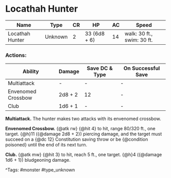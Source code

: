# Locathah Hunter

| Name | Type | CR | HP | AC | Speed |
|------|------|----|----|----|-------|
| Locathah Hunter | Unknown | 2 | 33 (6d8 + 6) | 14 | walk: 30 ft., swim: 30 ft. |

### Actions:

| Ability | Damage | Save DC & Type | On Successful Save |
|---------|--------|----------------|--------------------|
| Multiattack | - | - | - |
| Envenomed Crossbow | 2d8 + 2 | 12 | - |
| Club | 1d6 + 1 | - | - |


**Multiattack.** The hunter makes two attacks with its envenomed crossbow.

**Envenomed Crossbow.** {@atk rw} {@hit 4} to hit, range 80/320 ft., one target. {@h}11 ({@damage 2d8 + 2}) piercing damage, and the target must succeed on a {@dc 12} Constitution saving throw or be {@condition poisoned} until the end of its next turn.

**Club.** {@atk mw} {@hit 3} to hit, reach 5 ft., one target. {@h}4 ({@damage 1d6 + 1}) bludgeoning damage.

^Tags: #monster #type_unknown